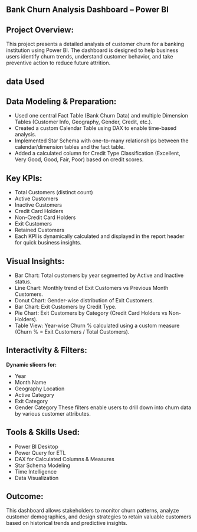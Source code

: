 ## Bank Churn Analysis Dashboard – Power BI
## **Project Overview:**
This project presents a detailed analysis of customer churn for a banking institution using Power BI. The dashboard is designed to help business users identify churn trends, understand customer behavior, and take preventive action to reduce future attrition.
## data Used 

##  Data Modeling & Preparation:
- Used one central Fact Table (Bank Churn Data) and multiple Dimension Tables (Customer Info, Geography, Gender, Credit, etc.).
- Created a custom Calendar Table using DAX to enable time-based analysis.
- Implemented Star Schema with one-to-many relationships between the calendar/dimension tables and the fact table.
- Added a calculated column for Credit Type Classification (Excellent, Very Good, Good, Fair, Poor) based on credit scores.
## Key KPIs:
- Total Customers (distinct count)
- Active Customers
- Inactive Customers
- Credit Card Holders
- Non-Credit Card Holders
- Exit Customers
- Retained Customers
- Each KPI is dynamically calculated and displayed in the report header for quick business insights.
##  Visual Insights:
- Bar Chart: Total customers by year segmented by Active and Inactive status.
- Line Chart: Monthly trend of Exit Customers vs Previous Month Customers.
- Donut Chart: Gender-wise distribution of Exit Customers.
- Bar Chart: Exit Customers by Credit Type.
- Pie Chart: Exit Customers by Category (Credit Card Holders vs Non-Holders).
- Table View: Year-wise Churn % calculated using a custom measure (Churn % = Exit Customers / Total Customers).
## Interactivity & Filters:
**Dynamic slicers for:**
- Year
- Month Name
- Geography Location
- Active Category
- Exit Category
- Gender Category
These filters enable users to drill down into churn data by various customer attributes.
##  Tools & Skills Used:
- Power BI Desktop
- Power Query for ETL
- DAX for Calculated Columns & Measures
- Star Schema Modeling
- Time Intelligence
- Data Visualization
## Outcome:
This dashboard allows stakeholders to monitor churn patterns, analyze customer demographics, and design strategies to retain valuable customers based on historical trends and predictive insights.
